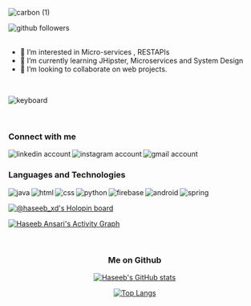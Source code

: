 ![carbon (1)](https://user-images.githubusercontent.com/47222685/132943892-1da2715a-f7e7-4326-a0ba-3f37e2e9c0f7.png)

[<img align="left" alt="github followers" src="https://img.shields.io/github/followers/haseeb-xd?style=social"/>][github]





<br />
<br />


- 👀 I’m interested in Micro-services , RESTAPIs
- 🌱 I’m currently learning JHipster, Microservices and System Design
- 💞️ I’m looking to collaborate on web projects.

<br />

![keyboard](https://user-images.githubusercontent.com/47222685/195368593-65a7b501-2460-409a-ae0e-c9ea939b0b51.gif)


<br />

### Connect with me
[<img align="left" alt="linkedin account" src="https://img.shields.io/badge/LinkedIn-0077B5?style=for-the-badge&logo=linkedin&logoColor=white"/>][linkedin]
[<img align="left" alt="instagram account" src="https://img.shields.io/badge/Instagram-E4405F?style=for-the-badge&logo=instagram&logoColor=white"/>][instagram]
[<img align="left" alt="gmail account" src="https://img.shields.io/badge/Gmail-D14836?style=for-the-badge&logo=gmail&logoColor=white"/>][gmail]

<br />

### Languages and Technologies
<img align="left" alt="java" src="https://img.shields.io/badge/Java-ED8B00?style=for-the-badge&logo=java&logoColor=white"/>
<img align="left" alt="html" src="https://img.shields.io/badge/HTML5-E34F26?style=for-the-badge&logo=html5&logoColor=white"/>
<img align="left" alt="css" src="https://img.shields.io/badge/CSS3-1572B6?style=for-the-badge&logo=css3&logoColor=white"/>
<img align="left" alt="python" src="https://img.shields.io/badge/Python-FFD43B?style=for-the-badge&logo=python&logoColor=darkgreen"/>
<img align="left" alt="firebase" src="https://img.shields.io/badge/firebase-ffca28?style=for-the-badge&logo=firebase&logoColor=black"/>
<img align="left" alt="android" src="https://img.shields.io/badge/Android-3DDC84?style=for-the-badge&logo=android&logoColor=white"/>
<img align="center" alt="spring" src="https://img.shields.io/badge/Spring-6DB33F?style=for-the-badge&logo=spring&logoColor=white"/>


[![@haseeb_xd's Holopin board](https://holopin.me/haseeb_xd)](https://holopin.io/@haseeb_xd)



</div>

<a href="https://activity-graph.herokuapp.com/graph?username=haseeb-xd&bg_color=1F222E&color=ffffff&line=04FDFB&point=26BE87&area=true&hide_border=true"><img alt="Haseeb Ansari's Activity Graph" src="https://activity-graph.herokuapp.com/graph?username=haseeb-xd&bg_color=1F222E&color=ffffff&line=04FDFB&point=26BE87&area=true&hide_border=true" /></a>

 <div align="center" width="100%">




<br />

### Me on Github
[![Haseeb's GitHub stats](https://github-readme-stats.vercel.app/api?username=haseeb-xd&count_private=true&show_icons=true&theme=tokyonight)](https://github.com/haseeb-xd/github-readme-stats)

[![Top Langs](https://github-readme-stats.vercel.app/api/top-langs/?username=haseeb-xd&langs_count=8&theme=tokyonight&count_private=true)](https://github.com/haseeb-xd/github-readme-stats)






















<!---
haseeb-xd/haseeb-xd is a ✨ special ✨ repository because its `README.md` (this file) appears on your GitHub profile.
You can click the Preview link to take a look at your changes.
--->


[github]: https://github.com/haseeb-xd
[spotify]: https://open.spotify.com/playlist/5FxjfNhD5CBAuE6PZ97aBa?si=574458b0d75a4a22
[linkedin]: https://www.linkedin.com/in/haseebansari/
[instagram]: https://www.instagram.com/haseebansari_xd/
[gmail]: https://mail.google.com/mail/?view=cm&fs=1&to=haseebansari1000@gmail.com.com


